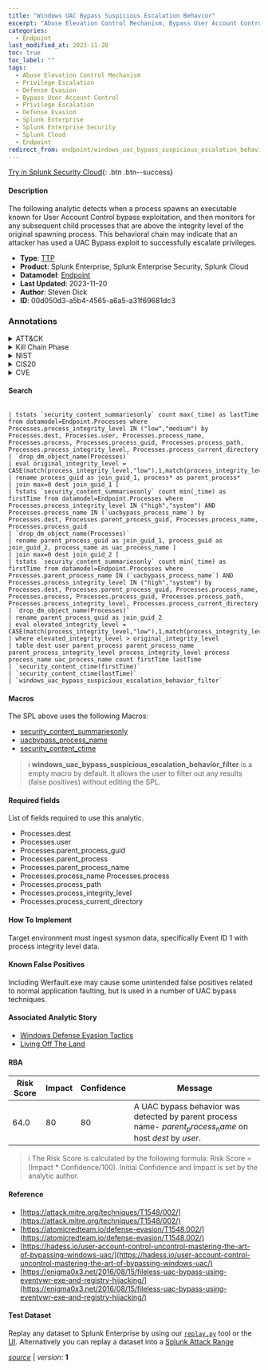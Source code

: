 ```yaml
---
title: "Windows UAC Bypass Suspicious Escalation Behavior"
excerpt: "Abuse Elevation Control Mechanism, Bypass User Account Control"
categories:
  - Endpoint
last_modified_at: 2023-11-20
toc: true
toc_label: ""
tags:
  - Abuse Elevation Control Mechanism
  - Privilege Escalation
  - Defense Evasion
  - Bypass User Account Control
  - Privilege Escalation
  - Defense Evasion
  - Splunk Enterprise
  - Splunk Enterprise Security
  - Splunk Cloud
  - Endpoint
redirect_from: endpoint/windows_uac_bypass_suspicious_escalation_behavior/
---
```




[Try in Splunk Security Cloud](https://www.splunk.com/en_us/cyber-security.html){: .btn .btn--success}

#### Description

The following analytic detects when a process spawns an executable known for User Account Control bypass exploitation, and then monitors for any subsequent child processes that are above the integrity level of the original spawning process. This behavioral chain may indicate that an attacker has used a UAC Bypass exploit to successfully escalate privileges.

- **Type**: [TTP](https://github.com/splunk/security_content/wiki/Detection-Analytic-Types)
- **Product**: Splunk Enterprise, Splunk Enterprise Security, Splunk Cloud
- **Datamodel**: [Endpoint](https://docs.splunk.com/Documentation/CIM/latest/User/Endpoint)
- **Last Updated**: 2023-11-20
- **Author**: Steven Dick
- **ID**: 00d050d3-a5b4-4565-a6a5-a31f69681dc3

### Annotations
<details>
  <summary>ATT&CK</summary>

<div markdown="1">

#### [ATT&CK](https://attack.mitre.org/)

| ID          | Technique   | Tactic         |
| ----------- | ----------- |--------------- |
| [T1548](https://attack.mitre.org/techniques/T1548/) | Abuse Elevation Control Mechanism | Privilege Escalation, Defense Evasion |

| [T1548.002](https://attack.mitre.org/techniques/T1548/002/) | Bypass User Account Control | Privilege Escalation, Defense Evasion |

</div>
</details>


<details>
  <summary>Kill Chain Phase</summary>

<div markdown="1">

* Exploitation


</div>
</details>


<details>
  <summary>NIST</summary>

<div markdown="1">

* DE.CM



</div>
</details>

<details>
  <summary>CIS20</summary>

<div markdown="1">

* CIS 10



</div>
</details>

<details>
  <summary>CVE</summary>

<div markdown="1">


</div>
</details>


#### Search

```

| tstats `security_content_summariesonly` count max(_time) as lastTime from datamodel=Endpoint.Processes where Processes.process_integrity_level IN ("low","medium") by Processes.dest, Processes.user, Processes.process_name, Processes.process, Processes.process_guid, Processes.process_path, Processes.process_integrity_level, Processes.process_current_directory 
| `drop_dm_object_name(Processes)` 
| eval original_integrity_level = CASE(match(process_integrity_level,"low"),1,match(process_integrity_level,"medium"),2,match(process_integrity_level,"high"),3,match(process_integrity_level,"system"),4,true(),0) 
| rename process_guid as join_guid_1, process* as parent_process* 
| join max=0 dest join_guid_1 [
| tstats `security_content_summariesonly` count min(_time) as firstTime from datamodel=Endpoint.Processes where Processes.process_integrity_level IN ("high","system") AND Processes.process_name IN (`uacbypass_process_name`) by Processes.dest, Processes.parent_process_guid, Processes.process_name, Processes.process_guid 
| `drop_dm_object_name(Processes)` 
| rename parent_process_guid as join_guid_1, process_guid as join_guid_2, process_name as uac_process_name ] 
| join max=0 dest join_guid_2 [
| tstats `security_content_summariesonly` count min(_time) as firstTime from datamodel=Endpoint.Processes where Processes.parent_process_name IN (`uacbypass_process_name`) AND Processes.process_integrity_level IN ("high","system") by Processes.dest, Processes.parent_process_guid, Processes.process_name, Processes.process, Processes.process_guid, Processes.process_path, Processes.process_integrity_level, Processes.process_current_directory 
| `drop_dm_object_name(Processes)` 
| rename parent_process_guid as join_guid_2 
| eval elevated_integrity_level = CASE(match(process_integrity_level,"low"),1,match(process_integrity_level,"medium"),2,match(process_integrity_level,"high"),3,match(process_integrity_level,"system"),4,true(),0)] 
| where elevated_integrity_level > original_integrity_level 
| table dest user parent_process parent_process_name parent_process_integrity_level process_integrity_level process process_name uac_process_name count firstTime lastTime 
| `security_content_ctime(firstTime)` 
| `security_content_ctime(lastTime)` 
| `windows_uac_bypass_suspicious_escalation_behavior_filter`
```

#### Macros
The SPL above uses the following Macros:
* [security_content_summariesonly](https://github.com/splunk/security_content/blob/develop/macros/security_content_summariesonly.yml)
* [uacbypass_process_name](https://github.com/splunk/security_content/blob/develop/macros/uacbypass_process_name.yml)
* [security_content_ctime](https://github.com/splunk/security_content/blob/develop/macros/security_content_ctime.yml)

> :information_source:
> **windows_uac_bypass_suspicious_escalation_behavior_filter** is a empty macro by default. It allows the user to filter out any results (false positives) without editing the SPL.



#### Required fields
List of fields required to use this analytic.
* Processes.dest
* Processes.user
* Processes.parent_process_guid
* Processes.parent_process
* Processes.parent_process_name
* Processes.process_name Processes.process
* Processes.process_path
* Processes.process_integrity_level
* Processes.process_current_directory



#### How To Implement
Target environment must ingest sysmon data, specifically Event ID 1 with process integrity level data.
#### Known False Positives
Including Werfault.exe may cause some unintended false positives related to normal application faulting, but is used in a number of UAC bypass techniques.

#### Associated Analytic Story
* [Windows Defense Evasion Tactics](/stories/windows_defense_evasion_tactics)
* [Living Off The Land](/stories/living_off_the_land)




#### RBA

| Risk Score  | Impact      | Confidence   | Message      |
| ----------- | ----------- |--------------|--------------|
| 64.0 | 80 | 80 | A UAC bypass behavior was detected by parent process name- $parent_process_name$ on host $dest$ by $user$. |


> :information_source:
> The Risk Score is calculated by the following formula: Risk Score = (Impact * Confidence/100). Initial Confidence and Impact is set by the analytic author.


#### Reference

* [https://attack.mitre.org/techniques/T1548/002/](https://attack.mitre.org/techniques/T1548/002/)
* [https://atomicredteam.io/defense-evasion/T1548.002/](https://atomicredteam.io/defense-evasion/T1548.002/)
* [https://hadess.io/user-account-control-uncontrol-mastering-the-art-of-bypassing-windows-uac/](https://hadess.io/user-account-control-uncontrol-mastering-the-art-of-bypassing-windows-uac/)
* [https://enigma0x3.net/2016/08/15/fileless-uac-bypass-using-eventvwr-exe-and-registry-hijacking/](https://enigma0x3.net/2016/08/15/fileless-uac-bypass-using-eventvwr-exe-and-registry-hijacking/)



#### Test Dataset
Replay any dataset to Splunk Enterprise by using our [`replay.py`](https://github.com/splunk/attack_data#using-replaypy) tool or the [UI](https://github.com/splunk/attack_data#using-ui).
Alternatively you can replay a dataset into a [Splunk Attack Range](https://github.com/splunk/attack_range#replay-dumps-into-attack-range-splunk-server)




[*source*](https://github.com/splunk/security_content/tree/develop/detections/endpoint/windows_uac_bypass_suspicious_escalation_behavior.yml) \| *version*: **1**